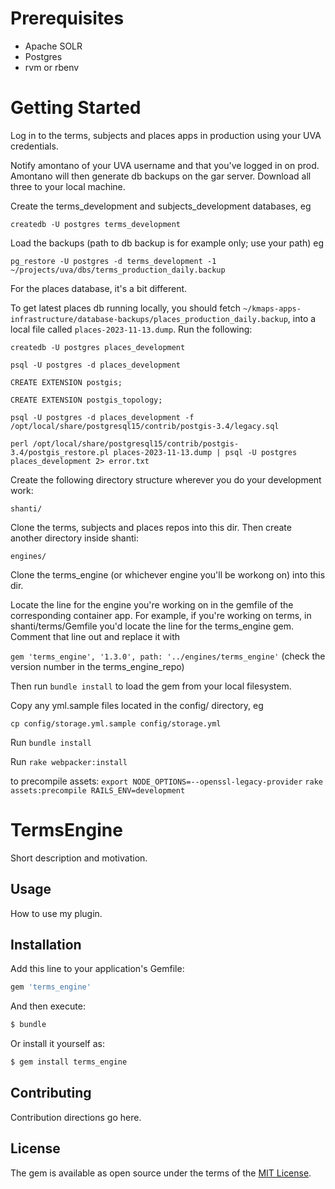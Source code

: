 # Prerequisites

* Apache SOLR
* Postgres
* rvm or rbenv

# Getting Started

Log in to the terms, subjects and places apps in production using your UVA credentials.

Notify amontano of your UVA username and that you've logged in on prod. Amontano will then generate db backups on the gar server. Download all three to your local machine.

Create the terms_development and subjects_development databases, eg

`createdb -U postgres terms_development`

Load the backups (path to db backup is for example only; use your path) eg

`pg_restore -U postgres -d terms_development -1 ~/projects/uva/dbs/terms_production_daily.backup`

For the places database, it's a bit different. 

To get latest places db running locally, you should fetch 
`~/kmaps-apps-infrastructure/database-backups/places_production_daily.backup`, into a local file called `places-2023-11-13.dump`.
Run the following:

`createdb -U postgres places_development`

`psql -U postgres -d places_development`

`CREATE EXTENSION postgis;`

`CREATE EXTENSION postgis_topology;`

`psql -U postgres -d places_development -f /opt/local/share/postgresql15/contrib/postgis-3.4/legacy.sql`

`perl /opt/local/share/postgresql15/contrib/postgis-3.4/postgis_restore.pl places-2023-11-13.dump | psql -U postgres places_development 2> error.txt`



Create the following directory structure wherever you do your development work:

`shanti/`

Clone the terms, subjects and places repos into this dir. Then create another directory inside shanti:

`engines/`

Clone the terms_engine (or whichever engine you'll be workong on) into this dir.

Locate the line for the engine you're working on in the gemfile of the corresponding container app. For example, if you're working on terms, in shanti/terms/Gemfile you'd locate the line for the terms_engine gem. Comment that line out and replace it with 

`gem 'terms_engine', '1.3.0', path: '../engines/terms_engine'` (check the version number in the terms_engine_repo)

Then run `bundle install` to load the gem from your local filesystem.

Copy any yml.sample files located in the config/ directory, eg 

`cp config/storage.yml.sample config/storage.yml`


Run `bundle install`

Run `rake webpacker:install`

to precompile assets:
`export NODE_OPTIONS=--openssl-legacy-provider`
`rake assets:precompile RAILS_ENV=development`


# TermsEngine
Short description and motivation.

## Usage
How to use my plugin.

## Installation
Add this line to your application's Gemfile:

```ruby
gem 'terms_engine'
```

And then execute:
```bash
$ bundle
```

Or install it yourself as:
```bash
$ gem install terms_engine
```

## Contributing
Contribution directions go here.

## License
The gem is available as open source under the terms of the [MIT License](http://opensource.org/licenses/MIT).
